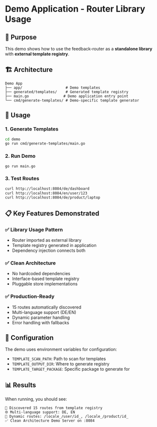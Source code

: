 # Demo Application - Router Library Usage

## 🎯 Purpose
This demo shows how to use the feedback-router as a **standalone library** with **external template registry**.

## 🏗️ Architecture
```
Demo App
├── app/                    # Demo templates
├── generated/templates/    # Generated template registry
├── main.go                # Demo application entry point
└── cmd/generate-templates/ # Demo-specific template generator
```

## 🚀 Usage

### 1. Generate Templates
```bash
cd demo
go run cmd/generate-templates/main.go
```

### 2. Run Demo
```bash
go run main.go
```

### 3. Test Routes
```bash
curl http://localhost:8084/de/dashboard
curl http://localhost:8084/en/user/123
curl http://localhost:8084/de/product/laptop
```

## 📋 Key Features Demonstrated

### ✅ **Library Usage Pattern**
- Router imported as external library
- Template registry generated in application
- Dependency injection connects both

### ✅ **Clean Architecture**
- No hardcoded dependencies
- Interface-based template registry
- Pluggable store implementations

### ✅ **Production-Ready**
- 15 routes automatically discovered
- Multi-language support (DE/EN)
- Dynamic parameter handling
- Error handling with fallbacks

## 🔧 Configuration

The demo uses environment variables for configuration:
- `TEMPLATE_SCAN_PATH`: Path to scan for templates
- `TEMPLATE_OUTPUT_DIR`: Where to generate registry
- `TEMPLATE_TARGET_PACKAGE`: Specific package to generate for

## 📊 Results

When running, you should see:
```
🎯 Discovered 15 routes from template registry
🌐 Multi-language support: DE, EN
🔄 Dynamic routes: /locale_/user/id_, /locale_/product/id_
✅ Clean Architecture Demo Server on :8084
```